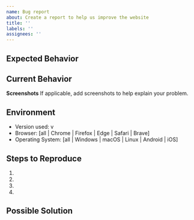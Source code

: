 ```yaml
---
name: Bug report
about: Create a report to help us improve the website
title: ''
labels: ''
assignees: ''
---
```


## Expected Behavior

<!--- Tell us what should happen -->

## Current Behavior

<!--- Tell us what happens instead of the expected behavior -->

**Screenshots**
If applicable, add screenshots to help explain your problem.

## Environment

- Version used: v
- Browser: [all | Chrome | Firefox | Edge | Safari | Brave]
- Operating System: [all | Windows | macOS | Linux | Android | iOS]

## Steps to Reproduce

<!--- Provide a link to a live example, or an unambiguous set of steps to -->
<!--- reproduce this bug. Include code to reproduce, if relevant -->

1.
2.
3.
4.

## Possible Solution

<!--- Not obligatory, but suggest a fix/reason for the bug, -->
